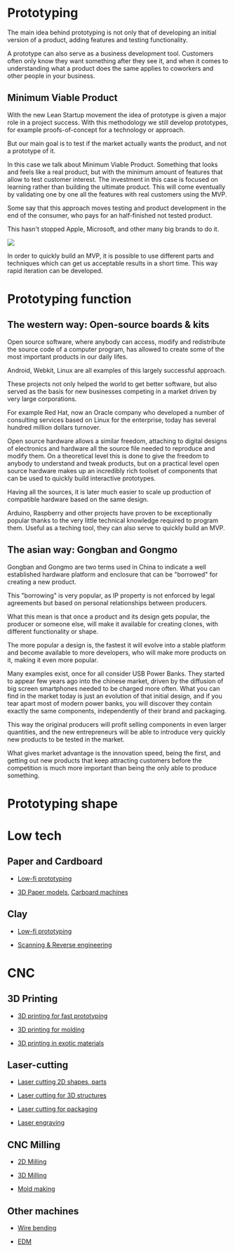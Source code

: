 # Prototyping

The main idea behind prototyping is not only that of developing an initial version of a product, adding features and testing functionality.

A prototype can also serve as a business development tool. Customers often only know they want something after they see it, and when it comes to understanding what a product does the same applies to coworkers and other people in your business.

## Minimum Viable Product

With the new Lean Startup movement the idea of prototype is given a major role in a project success. With this methodology we still develop prototypes, for example proofs-of-concept for a technology or approach.

But our main goal is to test if the market actually wants the product, and not a prototype of it.

In this case we talk about Minimum Viable Product. Something that looks and feels like a real product, but with the minimum amount of features that allow to test customer interest. The investment in this case is focused on learning rather than building the ultimate product. This will come eventually by validating one by one all the features with real customers using the MVP.

Some say that this approach moves testing and product development in the end of the consumer, who pays for an half-finished not tested product.

This hasn't stopped Apple, Microsoft, and other many big brands to do it.

![](assets/iphone-evolution.png)

In order to quickly build an MVP, it is possible to use different parts and techniques which can get us acceptable results in a short time. This way rapid iteration can be developed.

# Prototyping function

## The western way: Open-source boards &  kits

Open source software, where anybody can access,  modify and redistribute the source code of a computer program, has allowed to create some of the most important products in our daily lifes. 

Android, Webkit, Linux are all examples of this largely successful approach.

These projects not only helped the world to get better software, but also served as the basis for new businesses competing in a market driven by very large corporations. 

For example Red Hat, now an Oracle company who developed a number of consulting services based on Linux for the enterprise, today  has several hundred million dollars turnover.

Open source hardware allows a similar freedom, attaching to digital designs of electronics and hardware all the source file needed to reproduce and modify them. On a theoretical level this is done to give the freedom to anybody to understand and tweak products, but on a practical level open source hardware makes up an incredibly rich toolset of components that can be used to quickly build interactive prototypes.

Having all the sources, it is later much easier to scale up production of compatible hardware based on the same design.

Arduino, Raspberry and other projects have proven to be exceptionally popular thanks to the very little technical knowledge required to program them. Useful as a teching tool, they can also serve to quickly build an MVP.

## The asian way: Gongban and Gongmo

Gongban and Gongmo are two terms used in China to indicate a well established hardware platform and enclosure that can be "borrowed" for creating a new product.

This "borrowing" is very popular, as IP property is not enforced by legal agreements but based on personal relationships between producers.

What this mean is that once a product and its design gets popular, the producer or someone else, will make it available for creating clones, with different functionality or shape. 

The more popular a design is, the fastest it will evolve into a stable platform and become available to more developers, who will make more products on it, making it even more popular.

Many examples exist, once for all consider USB Power Banks. They started to appear few years ago into the chinese market, driven by the diffusion of big screen smartphones needed to be charged more often. What you can find in the market today is just an evolution of that initial design, and if you tear apart
most of modern power banks, you will discover they contain exactly the same components, independently of their brand and packaging.

This way the original producers will profit selling components in even larger quantities, and the new entrepreneurs will be able to introduce very quickly new products to be tested in the market.

What gives market advantage is the innovation speed, being the first, and getting out new products that keep attracting customers before the competition is much more important than being the only able to produce something.

# Prototyping shape

# Low tech

## Paper and Cardboard

- [Low-fi prototyping](http://www.designpracticemethods.rmit.edu.au/wp-content/uploads/2012/12/IMG_1919.jpg)

- [3D Paper models](http://mat2.materialicious.com/images/want-a-3d-paper-model-of-your-head-o.jpg), [Carboard machines](http://mtm.cba.mit.edu)

## Clay

- [Low-fi prototyping](https://i.pinimg.com/736x/c7/69/d7/c769d7be48f4de0dc557f8f31a8e8a7a---cars-ford-edge.jpg)

- [Scanning & Reverse engineering](http://www.a2p2.co.uk/uploads/images/gallery/laser_scanning_sports_car_clay_model_l.jpg)

# CNC

## 3D Printing

- [3D printing for fast prototyping](http://colombodesignstudio.com/media/3d-printing-banner.jpg)

- [3D printing for molding](https://ammodel.files.wordpress.com/2012/05/img_2793_edited-1.jpg)

- [3D printing in exotic materials](https://3dprintingindustry.com/wp-content/uploads/2015/01/Microfabrica-metal-3d-printing.jpg)

## Laser-cutting

- [Laser cutting 2D shapes, parts](http://mbtreasurista.com/image/cache/data/Products/Prima%20Marketing/Wood/I2966700IT0L-900x900.jpg)

- [Laser cutting for 3D structures](https://i.pinimg.com/736x/91/d4/77/91d47741c82dae8d5aaf3baac1f1fead--engraving-ideas-laser-engraving.jpg)

- [Laser cutting for packaging](http://www.lasercutworks.com/wp-content/uploads/2016/05/lasercut-packaging-1024x682.jpg)

- [Laser engraving](http://formatec-cnc.com/wp-content/uploads/2016/12/fiber-laser-sample-4.jpg)

## CNC Milling

- [2D Milling](http://www.r26d.com/images/uploads/2015/02/20150202-175529_BE7f_DSC-RX100.jpg)

- [3D Milling](https://discuss-assets.s3.amazonaws.com/6327ee0957af40b3842760844333de5ac29022163a6a.jpg)

- [Mold making](http://www.stylecnc.com/uploads/allimg/160601/1464777649838043.jpg)

## Other machines

- [Wire bending](http://assets.inhabitat.com/wp-content/blogs.dir/1/files/2013/11/diwire-bender-lead-2.jpg)

- [EDM](https://www.youtube.com/watch?v=_5yg8Ci5lzY)
